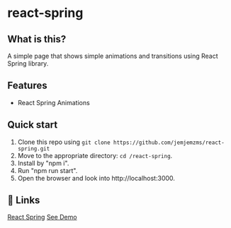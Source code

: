 # react-spring

## What is this?
A simple page that shows simple animations and transitions using React Spring library.

## Features

  * React Spring Animations
  
## Quick start

1. Clone this repo using `git clone https://github.com/jemjemzms/react-spring.git`
2. Move to the appropriate directory: `cd /react-spring`.<br />
3. Install by "npm i".<br />
6. Run "npm run start".<br />
7. Open the browser and look into http://localhost:3000.

## 💫 Links

[React Spring](https://react-spring.surge.sh)
[See Demo](https://react-spring.netlify.com)
